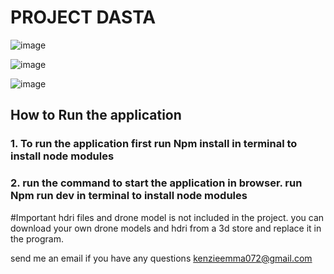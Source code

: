 # PROJECT DASTA

![image](https://github.com/Easyblend/DASTA-APPLICATION/assets/95724695/cc5e95e5-6e25-4e27-a096-d36694705fa1)

![image](https://github.com/Easyblend/DASTA-APPLICATION/assets/95724695/b072cac2-5ee9-44f2-af77-c1bbdc3af5fa)

![image](https://github.com/Easyblend/DASTA-APPLICATION/assets/95724695/07c4cb72-f2c6-465b-b90c-49977ec63f8d)


## How to Run the application
### 1. To run the application first run Npm install in terminal to install node modules

### 2.  run the command to start the application in browser. run Npm run dev in terminal to install node modules


 #Important
 hdri files and drone model is not included in the project. you can download your own drone models and hdri from a 3d store and replace it in the 
 program. 

send me an email if you have any questions kenzieemma072@gmail.com
